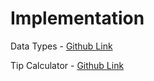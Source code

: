# Implementation

Data Types - [Github Link](https://github.com/grandeurkoe/100-days-of-code-the-complete-python-pro-bootcamp/tree/3c4448a729e674d11d413563af467bd1496e9a2c/day-002-understanding-data-types-and-how-to-manipulate-strings/data-types)

Tip Calculator - [Github Link](https://github.com/grandeurkoe/100-days-of-code-the-complete-python-pro-bootcamp/tree/3c4448a729e674d11d413563af467bd1496e9a2c/day-002-understanding-data-types-and-how-to-manipulate-strings/tip-calculator)
